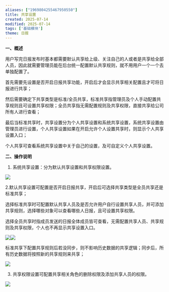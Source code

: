 ```yaml
---
aliases: ["1969804255467950550"]
title: 共享设置
created: 2025-07-14
modified: 2025-07-14
tags: ['基础模块']
theme: 日报
---
```


**一、概述**

用户写完日报发布时基本都需要默认共享给上级、关注自己的人或者是共享给全部人员，因此就需要管理员能在后台统一配置默认共享规则，就不用用户一个一个去单独配置了。

首先需要先设置是否开启日报共享功能，开启后才会显示共享相关配置且才可将日报进行共享；

然后需要确定下共享类型是标准/全员共享，标准共享指管理员及个人手动配置共享规则且可设置共享权限；全员共享指无需配置规则及共享权限，直接共享给公司所有人进行查看；

最后当标准共享时，共享设置分为个人共享设置和系统共享设置，系统共享设置由管理员进行设置，个人共享设置如果在开启允许个人设置共享时，则显示个人共享设置入口；

个人共享可查看系统共享设置中关于自己的设置，及可自定义个人共享设置。

**二、操作说明**

1. 系统共享设置：分为默认共享设置和共享权限设置。

![](bee71e905a1c57344567b3031b68a925.jpg)

2.默认共享设置可配置是否开启日报共享，开启后可选择共享类型是全员共享还是标准共享；

选择标准共享时可配置默认共享人员及是否允许用户自行设置共享人员，并可添加共享规则，选择哪些对象可以查看哪些人日报，且可设置共享权限。

选择全员共享时指成员发送的日报全体成员皆可查看，无需配置共享人员、共享规则及共享权限，个人也不再显示共享设置入口。

![](809d7d2ea41dbf2b885e7d95a38437a8.jpg)![](231c91bc3269f887e34c7772c12f1cca.jpg)

标准共享下配置共享规则后若没同步，则不影响历史数据的共享逻辑；同步后，所有历史数据将按照新的共享规则来共享；

![](f65636f8d0af10b5a5c17e7b5691de2e.jpg)

3. 共享权限设置可配置共享相关角色的删除权限及添加共享人员的权限。

![](fbc60f19b577c82412d4e239f77b5b2b.jpg)